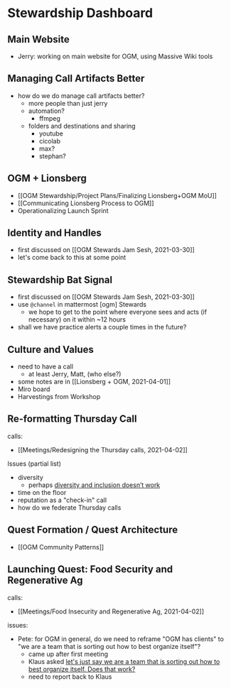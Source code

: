 # Stewardship Dashboard

## Main Website

- Jerry: working on main website for OGM, using Massive Wiki tools

## Managing Call Artifacts Better

- how do we do manage call artifacts better?
	- more people than just jerry
	- automation?
		- ffmpeg
	- folders and destinations and sharing
		- youtube
		- cicolab
		- max?
		- stephan?

## OGM + Lionsberg

- [[OGM Stewardship/Project Plans/Finalizing Lionsberg+OGM MoU]]
- [[Communicating Lionsberg Process to OGM]]
- Operationalizing Launch Sprint

## Identity and Handles
- first discussed on [[OGM Stewards Jam Sesh, 2021-03-30]]
- let's come back to this at some point

## Stewardship Bat Signal
- first discussed on [[OGM Stewards Jam Sesh, 2021-03-30]]
- use `@channel` in mattermost [ogm] Stewards
	- we hope to get to the point where everyone sees and acts (if necessary) on it within ~12 hours
- shall we have practice alerts a couple times in the future?

## Culture and Values
- need to have a call
	- at least Jerry, Matt, (who else?)
- some notes are in [[Lionsberg + OGM, 2021-04-01]]
- Miro board
- Harvestings from Workshop

## Re-formatting Thursday Call
calls:
- [[Meetings/Redesigning the Thursday calls, 2021-04-02]]

Issues (partial list)
- diversity
	- perhaps [diversity and inclusion doesn’t work](https://chat.collectivesensecommons.org/agora/pl/ibr9a94qbtgt5y59zc8waq4hbr)
- time on the floor
- reputation as a "check-in" call
- how do we federate Thursday calls

## Quest Formation / Quest Architecture
- [[OGM Community Patterns]]

## Launching Quest: Food Security and Regenerative Ag
calls:
- [[Meetings/Food Insecurity and Regenerative Ag, 2021-04-02]]

issues:
- Pete: for OGM in general, do we need to reframe "OGM has clients" to "we are a team that is sorting out how to best organize itself"?
	- came up after first meeting
	- Klaus asked [let's just say we are a team that is sorting out how to best organize itself. Does that work?](https://chat.collectivesensecommons.org/agora/pl/x77ekkfrw7bfpbeeew8biibkny)
	- need to report back to Klaus